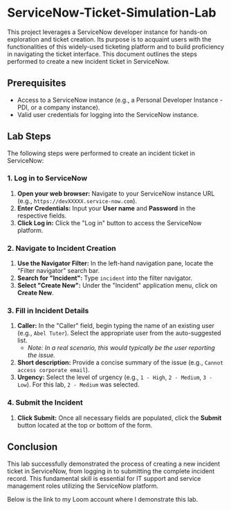 # ServiceNow-Ticket-Simulation-Lab
This project leverages a ServiceNow developer instance for hands-on exploration and ticket creation. Its purpose is to acquaint users with the functionalities of this widely-used ticketing platform and to build proficiency in navigating the ticket interface.
This document outlines the steps performed to create a new incident ticket in ServiceNow.

## Prerequisites

* Access to a ServiceNow instance (e.g., a Personal Developer Instance - PDI, or a company instance).
* Valid user credentials for logging into the ServiceNow instance.

## Lab Steps

The following steps were performed to create an incident ticket in ServiceNow:

### 1. Log in to ServiceNow

1.  **Open your web browser:** Navigate to your ServiceNow instance URL (e.g., `https://devXXXXX.service-now.com`).
2.  **Enter Credentials:** Input your **User name** and **Password** in the respective fields.
3.  **Click Log in:** Click the "Log in" button to access the ServiceNow platform.

### 2. Navigate to Incident Creation

1.  **Use the Navigator Filter:** In the left-hand navigation pane, locate the "Filter navigator" search bar.
2.  **Search for "Incident":** Type `incident` into the filter navigator.
3.  **Select "Create New":** Under the "Incident" application menu, click on **Create New**.

### 3. Fill in Incident Details

1.  **Caller:** In the "Caller" field, begin typing the name of an existing user (e.g., `Abel Tuter`). Select the appropriate user from the auto-suggested list.
    * *Note: In a real scenario, this would typically be the user reporting the issue.*
2.  **Short description:** Provide a concise summary of the issue (e.g., `Cannot access corporate email`).
3.  **Urgency:** Select the level of urgency (e.g., `1 - High`, `2 - Medium`, `3 - Low`). For this lab, `2 - Medium` was selected.

### 4. Submit the Incident

1.  **Click Submit:** Once all necessary fields are populated, click the **Submit** button located at the top or bottom of the form.

## Conclusion

This lab successfully demonstrated the process of creating a new incident ticket in ServiceNow, from logging in to submitting the complete incident record. This fundamental skill is essential for IT support and service management roles utilizing the ServiceNow platform.

Below is the link to my Loom account where I demonstrate this lab. 
